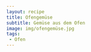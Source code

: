 ```yaml
---
layout: recipe
title: Ofengemüse
subtitle: Gemüse aus dem Ofen
image: img/ofengemüse.jpg
tags:
 - Ofen
---
```

